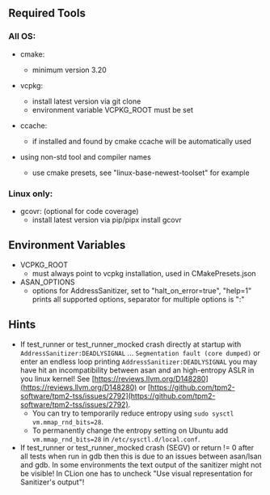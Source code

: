 ## Required Tools

### All OS:
- cmake:
  - minimum version 3.20

- vcpkg:
  - install latest version via git clone 
  - environment variable VCPKG_ROOT must be set 

- ccache:
  - if installed and found by cmake ccache will be automatically used
  
- using non-std tool and compiler names
  - use cmake presets, see "linux-base-newest-toolset" for example

### Linux only:
- gcovr: (optional for code coverage) 
  - install latest version via pip/pipx install gcovr 

## Environment Variables
- VCPKG_ROOT
  - must always point to vcpkg installation, used in CMakePresets.json
- ASAN_OPTIONS
  - options for AddressSanitizer, set to "halt_on_error=true", "help=1" prints all supported options, separator for 
    multiple options is ":"  

## Hints
- If test_runner or test_runner_mocked crash directly at startup with `AddressSanitizer:DEADLYSIGNAL` ... 
  `Segmentation fault (core dumped)` or enter an endless loop printing `AddressSanitizer:DEADLYSIGNAL` you may have hit
   an incompatibility between asan and an high-entropy ASLR in you linux kernel!
   See [https://reviews.llvm.org/D148280](https://reviews.llvm.org/D148280) or 
   [https://github.com/tpm2-software/tpm2-tss/issues/2792](https://github.com/tpm2-software/tpm2-tss/issues/2792).
  - You can try to temporarily reduce entropy using `sudo sysctl vm.mmap_rnd_bits=28`.
  - To permanently change the entropy setting on Ubuntu add `vm.mmap_rnd_bits=28` in `/etc/sysctl.d/local.conf`.
- If test_runner or test_runner_mocked crash (SEGV) or return != 0 after all tests when run in gdb then this is due to
  an issues between asan/lsan and gdb. In some environments the text output of the sanitizer might not be visible!
  In CLion one has to uncheck "Use visual representation for Sanitizer's output"!
